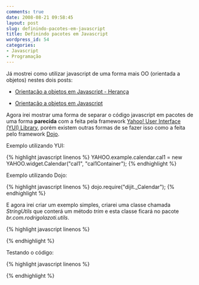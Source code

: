 ```yaml
---
comments: true
date: 2008-08-21 09:58:45
layout: post
slug: definindo-pacotes-em-javascript
title: Definindo pacotes em Javascript
wordpress_id: 54
categories:
- Javascript
- Programação
---
```


Já mostrei como utilizar javascript de uma forma mais OO (orientada a objetos) nestes dois posts:



	
  * [Orientação a objetos em Javascript - Herança](http://www.rodrigolazoti.com.br/?p=25)

	
  * [Orientação a objetos em Javascript](http://www.rodrigolazoti.com.br/?p=24)


Agora irei mostrar uma forma de separar o código javascript em pacotes de uma forma **parecida** com a feita pela framework [Yahoo! User Interface (YUI) Library](http://developer.yahoo.com/yui/), porém existem outras formas de se fazer isso como a feita pelo framework [Dojo](http://dojotoolkit.org/).

Exemplo utilizando YUI:

{% highlight javascript linenos %}
  YAHOO.example.calendar.cal1 = new YAHOO.widget.Calendar("cal1", "cal1Container");
{% endhighlight %}

Exemplo utilizando Dojo:

{% highlight javascript linenos %}
  dojo.require("dijit._Calendar");
{% endhighlight %}

E agora irei criar um exemplo simples, criarei uma classe chamada _StringUtils_ que conterá um método _trim_ e esta classe ficará no pacote _br.com.rodrigolazoti.utils_.

{% highlight javascript linenos %}

{% endhighlight %}

Testando o código:

{% highlight javascript linenos %}

{% endhighlight %} 
